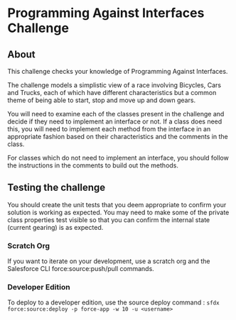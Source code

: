 # Programming Against Interfaces Challenge

## About

This challenge checks your knowledge of Programming Against Interfaces.

The challenge models a simplistic view of a race involving Bicycles, Cars and Trucks,
each of which have different characteristics but a common theme of being able to start, stop and move up and down gears.

You will need to examine each of the classes present in the challenge and decide if they need to implement an interface or not. If a class does need this, you will need to implement each method from the interface in an appropriate fashion based on their characteristics and the comments in the class. 

For classes which do not need to implement an interface, you should follow the instructions in the comments to build out the methods.

## Testing the challenge
You should create the unit tests that you deem appropriate to confirm your solution is working as expected. You may need to make some of the private class properties test visible so that you can confirm the internal state (current gearing) is as expected.

### Scratch Org
If you want to iterate on your development, use a scratch org and the Salesforce CLI force:source:push/pull commands.

### Developer Edition
To deploy to a developer edition, use the source deploy command :
`sfdx force:source:deploy -p force-app -w 10 -u <username>`